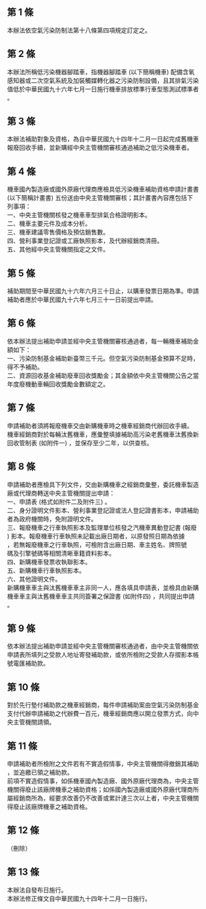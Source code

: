 第 1 條
-------
本辦法依空氣污染防制法第十八條第四項規定訂定之。

第 2 條
-------
本辦法所稱低污染機器腳踏車，指機器腳踏車 (以下簡稱機車) 配備含氧  
感知器或二次空氣系統及加裝觸媒轉化器之污染防制設備，且其排氣污染  
值低於中華民國九十六年七月一日施行機車排放標準行車型態測試標準者  
。

第 3 條
-------
本辦法補助對象及資格，為自中華民國九十四年十二月一日起完成舊機車  
報廢回收手續，並新購經中央主管機關審核通過補助之低污染機車者。

第 4 條
-------
機車國內製造廠或國外原廠代理商應檢具低污染機車補助資格申請計畫書  
 (以下簡稱計畫書) 五份送由中央主管機關審核；其計畫書內容應包括下  
列事項：  
一、中央主管機關核發之機車車型排氣合格證明影本。  
二、機車主要元件及成本分析。  
三、機車建議零售價格及預估銷售數。  
四、營利事業登記證或工廠執照影本，及代辦經銷商清冊。  
五、其他經中央主管機關指定之文件。

第 5 條
-------
補助期間至中華民國九十六年六月三十日止，以購車發票日期為準。申請  
補助者應於中華民國九十六年七月三十一日前提出申請。

第 6 條
-------
依本辦法提出補助申請並經中央主管機關審核通過者，每一輛機車補助金  
額如下：  
一、污染防制基金補助新臺幣三千元。但空氣污染防制基金預算不足時，  
    得不予補助。  
二、資源回收基金補助廢車回收獎勵金；其金額依中央主管機關公告之當  
    年度廢機動車輛回收獎勵金數額定之。

第 7 條
-------
申請補助者須將報廢機車交由新購機車時之機車經銷商代辦回收手續。  
機車經銷商對於每輛汰舊機車，應彙整填據補助高污染老舊機車汰舊換新  
回收管制表 (如附件一) ，並保存至少二年，以供查核。

第 8 條
-------
申請補助者應檢具下列文件，交由新購機車之經銷商彙整，委託機車製造  
廠或代理商轉送中央主管機關提出申請：                              
一、申請表 (格式如附件二及附件三) 。                              
二、身分證明文件影本、營利事業登記證或法人登記證書影本，申請補助  
    者為政府機關時，免附證明文件。                                
三、報廢機車之行車執照影本及監理單位核發之汽機車異動登記書 (報廢  
    ) 影本。報廢機車行車執照未記載出廠日期者，以原發照日期為依據  
    ，若無報廢機車之行車執照，可檢附含出廠日期、車主姓名、牌照號  
    碼及引擎號碼等相關清晰車籍資料影本。                          
四、新購機車發票收執聯影本。                                      
五、新購機車行車執照影本。                                        
六、其他證明文件。                                                
新購機車車主與汰舊機車車主非同一人，應各填具申請表，並檢具由新購  
機車車主與汰舊機車車主共同簽署之保證書 (如附件四) ，共同提出申請  
。

第 9 條
-------
依本辦法提出補助申請並經中央主管機關審核通過者，由中央主管機關依  
申請表所填列之受款人地址寄發補助款，或依所檢附之受款人存摺影本帳  
號電匯補助款。

第 10 條
--------
對於先行墊付補助款之機車經銷商，每件申請補助案由空氣污染防制基金  
支付代辦申請補助之代辦費一百元，機車經銷商應以開立發票方式，向中  
央主管機關請領。

第 11 條
--------
申請補助者所檢附之文件若有不實造假情事，中央主管機關得撤銷其補助  
，並追繳已領之補助款。                                            
前項不實造假情事，如係機車國內製造廠、國外原廠代理商為，中央主管  
機關得廢止該廠牌機車之補助資格；如係國內製造廠或國外原廠代理商所  
屬經銷商所為，經要求改善仍不改善或累計達三次以上者，中央主管機關  
得廢止該廠牌機車之補助資格。

第 12 條
--------
（刪除）

第 13 條
--------
本辦法自發布日施行。  
本辦法修正條文自中華民國九十四年十二月一日施行。

